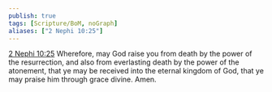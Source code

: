 ```yaml
---
publish: true
tags: [Scripture/BoM, noGraph]
aliases: ["2 Nephi 10:25"]
---
```

[2 Nephi 10:25](https://churchofjesuschrist.org/study/scriptures/bofm/2-ne/10?lang=eng&id=p25#p25) Wherefore, may God raise you from death by the power of the resurrection, and also from everlasting death by the power of the atonement, that ye may be received into the eternal kingdom of God, that ye may praise him through grace divine. Amen.




